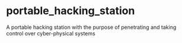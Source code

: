 # portable_hacking_station
A portable hacking station with the purpose of penetrating and taking control over cyber-physical systems

